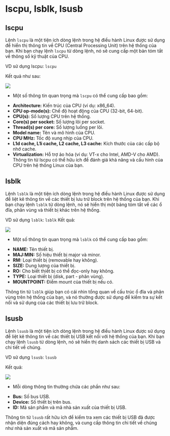 # lscpu, lsblk, lsusb
## lscpu
Lệnh `lscpu` là một tiện ích dòng lệnh trong hệ điều hành Linux được sử dụng để hiển thị thông tin về CPU (Central Processing Unit) trên hệ thống của bạn. Khi bạn chạy lệnh `lscpu` từ dòng lệnh, nó sẽ cung cấp một bản tóm tắt về thông số kỹ thuật của CPU.

VD sử dụng lscpu: `lscpu`

Kết quả như sau:

![](https://linuxhint.com/wp-content/uploads/2021/04/1-5.jpg)

- Một số thông tin quan trọng mà `lscpu` có thể cung cấp bao gồm:

+ **Architecture:** Kiến trúc của CPU (ví dụ: x86_64).
+ **CPU op-mode(s):** Chế độ hoạt động của CPU (32-bit, 64-bit).
+ **CPU(s):** Số lượng CPU trên hệ thống.
+ **Core(s) per socket:** Số lượng lõi per socket.
+ **Thread(s) per core:** Số lượng luồng per lõi.
+ **Model name:** Tên và mô hình của CPU.
+ **CPU MHz:** Tốc độ xung nhịp của CPU.
+ **L1d cache, L1i cache, L2 cache, L3 cache:** Kích thước của các cấp bộ nhớ cache.
+ **Virtualization:** Hỗ trợ ảo hóa (ví dụ: VT-x cho Intel, AMD-V cho AMD).
Thông tin từ lscpu có thể hữu ích để đánh giá khả năng và cấu hình của CPU trên hệ thống Linux của bạn.

## lsblk
Lệnh `lsblk` là một tiện ích dòng lệnh trong hệ điều hành Linux được sử dụng để liệt kê thông tin về các thiết bị lưu trữ block trên hệ thống của bạn. Khi bạn chạy lệnh `lsblk` từ dòng lệnh, nó sẽ hiển thị một bảng tóm tắt về các ổ đĩa, phân vùng và thiết bị khác trên hệ thống.

VD sử dụng `lsblk`: `lsblk`
Kết quả:

![](https://linuxopsys.com/wp-content/uploads/2022/06/lsblk-list-06-2022-03.png)

- Một số thông tin quan trọng mà `lsblk` có thể cung cấp bao gồm:

+ **NAME:** Tên thiết bị.
+ **MAJ:MIN:** Số hiệu thiết bị major và minor.
+ **RM:** Loại thiết bị (removable hay không).
+ **SIZE:** Dung lượng của thiết bị.
+ **RO:** Cho biết thiết bị có thể đọc-only hay không.
+ **TYPE:** Loại thiết bị (disk, part - phân vùng).
+ **MOUNTPOINT:** Điểm mount của thiết bị nếu có.

Thông tin từ `lsblk` giúp bạn có cái nhìn tổng quan về cấu trúc ổ đĩa và phân vùng trên hệ thống của bạn, và nó thường được sử dụng để kiểm tra sự kết nối và sử dụng của các thiết bị lưu trữ block.

## lsusb
Lệnh `lsusb` là một tiện ích dòng lệnh trong hệ điều hành Linux được sử dụng để liệt kê thông tin về các thiết bị USB kết nối với hệ thống của bạn. Khi bạn chạy lệnh `lsusb` từ dòng lệnh, nó sẽ hiển thị danh sách các thiết bị USB và chi tiết về chúng.

VD sử dụng `lsusb`: `lsusb`

Kết quả:

![](https://media.geeksforgeeks.org/wp-content/uploads/20190421121309/Screenshot-from-2019-04-21-11-42-47.png)

- Mỗi dòng thông tin thường chứa các phần như sau:

+ **Bus:** Số bus USB.
+ **Device:** Số thiết bị trên bus.
+ **ID:** Mã sản phẩm và mã nhà sản xuất của thiết bị USB.

Thông tin từ `lsusb` rất hữu ích để kiểm tra xem các thiết bị USB đã được nhận diện đúng cách hay không, và cung cấp thông tin chi tiết về chúng như nhà sản xuất và mã sản phẩm.




